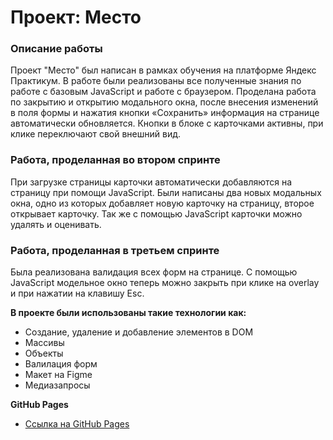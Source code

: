 # Проект: Место

### Описание работы

Проект "Место" был написан в рамках обучения на платформе Яндекс Практикум. В работе были реализованы все полученные знания по работе с базовым JavaScript и работе с браузером. Проделана работа по закрытию и открытию модального окна, после внесения изменений в поля формы и нажатия кнопки «Сохранить» информация на странице автоматически обновляется. Кнопки в блоке с карточками активны, при клике переключают свой внешний вид.

### Работа, проделанная во втором спринте

При загрузке страницы карточки автоматически добавляются на страницу при помощи JavaScript. Были написаны два новых модальных окна, одно из которых добавляет новую карточку на страницу, второе открывает карточку. Так же с помощью JavaScript карточки можно удалять и оценивать.

### Работа, проделанная в третьем спринте

Была реализована валидация всех форм на странице. С помощью JavaScript модельное окно теперь можно закрыть при клике на overlay и при нажатии на клавишу Esc.

**В проекте были использованы такие технологии как:**

* Создание, удаление и добавление элементов в DOM
* Массивы
* Объекты
* Валилация форм
* Макет на Figme
* Медиазапросы

**GitHub Pages**

* [Ссылка на GitHub Pages](https://salnivlada.github.io/mesto/)
